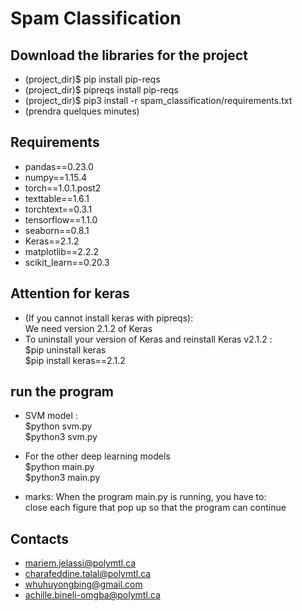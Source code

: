Spam Classification
==

Download the libraries for the project
-----
 
- (project_dir)$ pip install pip-reqs  
- (project_dir)$ pipreqs install pip-reqs  
- (project_dir)$ pip3 install -r spam_classification/requirements.txt   
- (prendra quelques minutes)

Requirements 
-----

- pandas==0.23.0  
- numpy==1.15.4  
- torch==1.0.1.post2  
- texttable==1.6.1  
- torchtext==0.3.1  
- tensorflow==1.1.0  
- seaborn==0.8.1  
- Keras==2.1.2  
- matplotlib==2.2.2  
- scikit_learn==0.20.3  

Attention for keras
-----
- (If you cannot install keras with pipreqs):  
We need version 2.1.2 of Keras
- To uninstall your version of Keras and reinstall Keras v2.1.2 :   
$pip uninstall keras   
$pip install keras==2.1.2   


run the program
-----
- SVM model :   
$python svm.py    
$python3 svm.py   

- For the other deep learning models   
$python main.py   
$python3 main.py   

- marks:
When the program main.py is running, you have to:    
close each figure that pop up so that the program can continue  


Contacts
-----
- mariem.jelassi@polymtl.ca
- charafeddine.talal@polymtl.ca
- whuhuyongbing@gmail.com 
- achille.bineli-omgba@polymtl.ca
